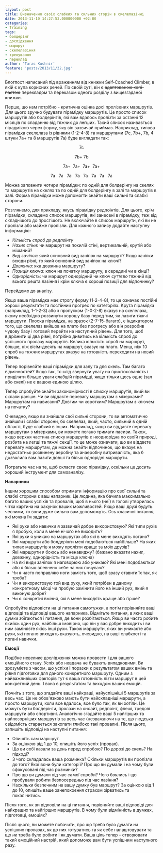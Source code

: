 ```yaml
---
layout: post
title: Визначення своїх слабких та сильних сторін в скелелазінні
date: 2013-11-10 14:27:53.000000000 +02:00
categories:
- Training
tags:
- болдерінг
- дослідження
- маршрут
- скелелазіння
- тренування
- переклад
author: 'Taras Kushnir'
feature: 'posts/2013/11/32.jpg'
---
```


Блогпост написаний під враженням від книжки Self-Coached Climber, в якій є купа корисних речей. По своїй суті, він є <del>адаптованою копі-пастою</del> перекладом та переказом одного розділу з вищезгаданої книжки.

Перше, що нам потрібно - критична оцінка досі пролізених маршрутів. Для цього зручно будувати пірамідку маршрутів. Це просто список маршрутів або болдерінгів, які вам вдалось пролізти за останні 12 місяців по спаданню від тяжчих до легших. Такий список називається пірадмікою через форму, яку він зазвичай приймає. Наприклад, типова пірамідка скелелаза із рівнями (1-2-4-8) та маршрутами (7с, 7b+, 7b, 4 штуки 7a+ та 8 маршрутів 7а) буде виглядати так:
<p style="text-align: center;">7c
<p style="text-align: center;">7b+ 7b
<p style="text-align: center;">7a+  7a+  7a+  7a+
<p style="text-align: center;">7a   7a   7a   7a   7a   7a   7a   7a
<p style="text-align: left;">Можна заповнити чотири пірамідки: по одній для болдерінгу на скелях та маршрутів на скелях та по одній для болдерінгу в залі та маршрутів в залі. Форма пірамідки може допомогти знайти ваші сильні та слабкі сторони.
<p style="text-align: left;">Розглянемо, для прикладу, якусь пірамідку редпоінтів. Для цього, крім пірамідки, складемо список маршрутів, які занесені в пірамідку, теж від складнішого до простішого. Не включайте в список маршрути, які ви не пролізли або майже пролізли. Для кожного запису додайте наступну інформацію:
<ul>
<li><em>Кількість спроб до редпоінту</em></li>
<li><em>Нахил стіни</em>: чи маршрут на похилій стіні, вертикальній, крутій або мішаний?</li>
<li><em>Вид зачіпок</em>: який основний вид зачіпок на маршруті? Якщо зачіпки всюди різні, то який основний вид зачіпок на ключі?</li>
<li><em>Довжина</em>: яка довжина маршруту?</li>
<li><em>Позиція ключа</em>: ключ на початку маршруту, в середині чи в кінці?</li>
<li><em>Однорідність</em>: чи маршрут однорідний чи ключ <em>суттєво</em> тяжчий від всього решта лазіння і крім ключа є хороші позиції для відпочинку?</li>
</ul>

Перейдемо до аналізу.

<!--more-->

Якщо ваша пірамідка має строгу форму (1-2-4-8), то це означає постійні хороші результати та постійний прогрес по категоріях. Крута пірамідка (наприклад, 1-1-2-3) або з пропуском (1-0-2-8) вказує на скелелаза, якому необхідно розвинути хорошу базу перед тим, як лазити тяжчі маршрути. Плоска пірамідка, на зразок (2-7-15-багато), є індикатором того, що скелелаз вийшов на плато без прогресу або він розробив чудову базу і готовий перейти на наступний рівень. Для того, щоб відрізнити ці два рівні, потрібно дивитись на кількість спроб до успішного пролазу маршрутів. Велика кількість спроб на маршрут, більше, ніж вісім-десять на маршрут, вказує на плато. Менш, ніж 10 спроб на тяжчих маршрутах вказує на готовність переходити на новий рівень.

Тепер порівняйте ваші пірамідки для залу та для скель. Там багато відмінностей? Якщо так, то слід звернути увагу на пристосованість і приділяти більше уваги слабшій пірамідці, якщо тільки щось одне (зал або скелі) не є вашою єдиною ціллю.

Тепер спробуйте знайти закономірності в списку маршрутів, який ви склали раніше. Чи ви віддаєте перевагу маршрутам з мізерками? Маршрутам на нависанні? Довгим чи коротким? Маршрутам з ключем на початку?

Очевидно, якщо ви знайшли свої сильні сторони, то ви автоматично знайшли і слабкі сторони, бо скелелаз, який, часто, сильний в одній області, буде слабкий в інших. Наприклад, якщо ви віддаєте перевагу маршрутам з мізерками, ви можете погано тримати пасиви. Також, якщо верхня частина списку маршрутів є неоднорідна по своїй природі, розбита на легші та тяжчі секції, то це може означати, що ви віддаєте перевагу маршрутам, де можна знайти відпочинок, що вказує на недостатньо розвинену аеробну та анаеробну витривалість, яка б дозволила вам лазити довші та більш однорідні маршрути.

Потратьте час на те, щоб скласти свою пірамідку, оскільки це досить хороший інструмент для самоаналізу.

<strong>Напарники</strong>

Іншим хорошим способом отримати інформацію про свої сильні та слабкі сторони є ваш напарник. Це людина, яка бачила максимально багато ваших успіхів та провалів, щоб в нього (неї) в голові утворилась чітка картина на рахунок ваших можливостей. Якщо ваші друзі будуть чесними, то вони дуже сильно вам допоможуть. Ось класичні питання, які можна їм задати:
<ul>
<li>Які рухи або навички я зазвичай добре використовую? Які типи рухів я пробую, коли в мене нічого не виходить?</li>
<li>Які рухи я уникаю на маршрутах або які в мене виходять погано?</li>
<li>Які маршрути або болдерінги мені подобаються найбільше? На яких типах маршрутів я можу пролізти краще за моїх друзів?</li>
<li>Які маршрути я боюсь або ненавиджу? (бажано вказати нахил, довжину, однорідність та місце ключа)</li>
<li>На які види зачіпок я наговорюю або уникаю? Які мені подобаються або я більш впевнено себе на них почуваю?</li>
<li>Чи я часто поправляю ноги замість того, щоб зразу ставити їх так, як треба?</li>
<li>Чи я використовую той вид руху, який потрібен в даному конкретному місці чи пробую замінити його на інший рух, який я виконую добре?</li>
<li>Чи є конкретні вміння, які в мене виходять краще або гірше?</li>
</ul>

Спробуйте відповісти на ці питання самотужки, а потім порівняйте ваші відповіді та відповіді вашого напарника. Відмітьте питання, в яких ваші думки збігаються і питання, де вони розбігаються. Якщо ви часто робите якийсь один рух, найбільш імовірно, що він у вас добре виходить і ви ним заміняєте якісь інші рухи. Також маршрути, яких ви уникаєте або рухи, які погано виходять вказують, очевидно, на ваші слабкості та погані навички.

<strong>Емоції</strong>

Подібне невелике дослідження можна провести і для вашого емоційного стану. Успіх або невдача не бувають випадковими. Ви зрозумієте з часом, що успіхи і поразки є результатом ваших вмінь та рівня підготовки для даного конкретного маршруту. Одним з найважливіших факторів тут є ваша готовність лізти маршрут в цей конкретний день. І вона є результатом та виходом ваших емоцій.

Почніть з того, що згадайте ваші найкращі, найуспішніші 5 маршрутів за весь час. Це не обов'язково мають бути найскладніші маршрути, а просто маршрути, коли все вдалось, все було так, як ви хотіли. Це можуть бути болдерінги, пролази на онсайт, редпоінт, флеші, тредові маршрути або спортивні. Аналогічно згадайте ваші 5 найгірших та найпозорніших маршрутів за весь час (незважаючи на те, що людська свідомість старається закопати глибоко такі провали). Після цього, запишіть відповіді на наступні питання:
<ul>
<li>Опишіть сам маршрут.</li>
<li>За оцінкою від 1 до 10, опишіть його успіх (провал).</li>
<li>Що ви собі казали за день перед спробою? По дорозі до скель? На підході?</li>
<li>З чого складалась ваша розминка? Скільки маршрутів ви пролізли до того? Якої вони були категорії? Про що ви думали і на чому були сфокусовані під час розминки?</li>
<li>Про що ви думали під час самої спроби? Чого боялись і що пробували робити безпосередньо під час лазіння?</li>
<li>Наскільки безпечним на вашу думку був маршрут? За оцінкою від 1 до 10, опишіть ваше занепокоєння страхом зірватись та покалічитись.</li>
</ul>

Після того, як ви відповіли на ці питання, порівняйте ваші відповіді для найкращих та найгірших маршрутів. В чому були відмінність в думках, підготовці, емоціях?

Після цього, ви можете побачити, про що треба було думати на успішних пролазах, як до них готуватись та як себе налаштовувати та що <em>не</em> треба було робити і як думати. Ваша ціль тепер - створювати такий емоційний настрій, який допоможе вам бути успішним наступного разу.
